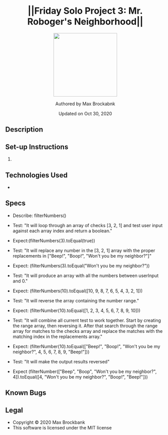 <h1 align="center">||Friday Solo Project 3: Mr. Roboger's Neighborhood||</h1>
<div align="center">
<img src="https://github.com/MaxBrockbank.png" width="200px" height="auto" >
</div>
<p align="center">Authored by Max Brockabnk</p>
<p align="center">Updated on Oct 30, 2020</p>

## Description


## Set-up Instructions
1. 

## Technologies Used
* 

## Specs
* Describe: filterNumbers()

* Test: "It will loop through an array of checks [3, 2, 1] and test user input against each array index and return a boolean."
* Expect:(filterNumbers(3).toEqual(true))

* Test: "It will replace any number in the [3, 2, 1] array with the proper replacements in ["Beep!", "Boop!", "Won't you be my neighbor?"]"
* Expect: (filterNumbers(3).toEqual("Won't you be my neighbor?"))

* Test: "It will produce an array with all the numbers between userInput and 0."
* Expect: (filterNumbers(10).toEqual([10, 9, 8, 7, 6, 5, 4, 3, 2, 1]))

* Test: "It will reverse the array containing the number range."
* Expect: (filterNumber(10).toEqual([1, 2, 3, 4, 5, 6, 7, 8, 9, 10]))

* Test: "It will combine all current test to work together. Start by creating the range array, then reversing it. After that search through the range array for matches to the checks array and replace the matches with the matching index in the replacements array."
* Expect: (filterNumber(10).toEqual(["Beep!", "Boop!", "Won't you be my neighbor?", 4, 5, 6, 7, 8, 9, "Beep!"]))

* Test: "It will make the output results reversed"
* Expect (filterNumber(["Beep", "Boop", "Won't you be my neighbor?", 4]).toEqual([4, "Won't you be my neighbor?", "Boop!", "Beep!"]))
## Known Bugs


## Legal
* Copyright © 2020 Max Brockbank
* This software is licensed under the MIT license